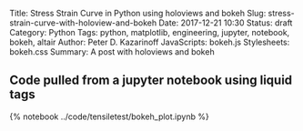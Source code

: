Title: Stress Strain Curve in Python using holoviews and bokeh
Slug: stress-strain-curve-with-holoview-and-bokeh
Date: 2017-12-21 10:30
Status: draft
Category: Python
Tags: python, matplotlib, engineering, jupyter, notebook, bokeh, altair
Author: Peter D. Kazarinoff
JavaScripts: bokeh.js
Stylesheets: bokeh.css
Summary: A post with holoviews and bokeh

## Code pulled from a jupyter notebook using liquid tags

{% notebook ../code/tensiletest/bokeh_plot.ipynb %}